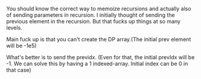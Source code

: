 You should know the correct way to memoize recursions and actually also of sending parameters in recursion.
I initially thought of sending the previous element in the recursion. But that fucks up things at so many levels.

Main fuck up is that you can't create the DP array.(The initial prev element will be -1e5)

What's better is to send the previdx. (Even for that, the initial prevIdx will be -1. We can solve this by having a 1 indexed-array. Initial index can be 0 in that case)